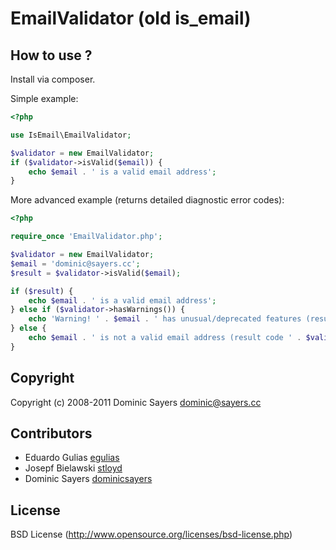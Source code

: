 EmailValidator (old is_email)
=============================

How to use ?
------------

Install via composer.

Simple example:

```php
<?php

use IsEmail\EmailValidator;

$validator = new EmailValidator;
if ($validator->isValid($email)) {
	echo $email . ' is a valid email address';
}
```

More advanced example (returns detailed diagnostic error codes):

```php
<?php

require_once 'EmailValidator.php';

$validator = new EmailValidator;
$email = 'dominic@sayers.cc';
$result = $validator->isValid($email);

if ($result) {
	echo $email . ' is a valid email address';
} else if ($validator->hasWarnings()) {
	echo 'Warning! ' . $email . ' has unusual/deprecated features (result code ' . var_export($validator->getWarnings(), true) . ')';
} else {
	echo $email . ' is not a valid email address (result code ' . $validator->getError . ')';
}
```

Copyright
---------

Copyright (c) 2008-2011 Dominic Sayers <dominic@sayers.cc>

Contributors
------------

* Eduardo Gulias [egulias](http://github.com/egulias)
* Josepf Bielawski [stloyd](http://github.com/stloyd)
* Dominic Sayers [dominicsayers](http://github.com/dominicsayers)

License
-------

BSD License (http://www.opensource.org/licenses/bsd-license.php)
